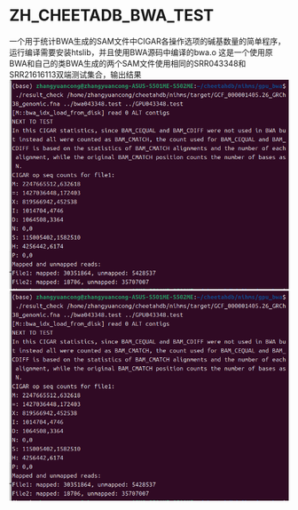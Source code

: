 # ZH_CHEETADB_BWA_TEST
一个用于统计BWA生成的SAM文件中CIGAR各操作选项的碱基数量的简单程序，运行编译需要安装htslib，并且使用BWA源码中编译的bwa.o
这是一个使用原BWA和自己的类BWA生成的两个SAM文件使用相同的SRR043348和SRR21616113双端测试集合，输出结果
![alt text](<截图 2025-09-02 16-12-19.png>)
![alt text](<截图 2025-09-02 16-12-19-1.png>)